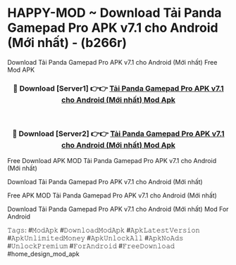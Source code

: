 # HAPPY-MOD ~ Download Tải Panda Gamepad Pro APK v7.1 cho Android (Mới nhất) - (b266r)
Download Tải Panda Gamepad Pro APK v7.1 cho Android (Mới nhất) Free Mod APK

<div align="center">
<h3>🔴 Download [Server1] 👉👉 <a href="https://apk-comot.site?title=Tải_Panda_Gamepad_Pro_APK_v7.1_cho_Android_(Mới_nhất)">Tải Panda Gamepad Pro APK v7.1 cho Android (Mới nhất) Mod Apk</a></h3><br>

<h3>🔴 Download [Server2] 👉👉 <a href="https://apk-comot.site?title=Tải_Panda_Gamepad_Pro_APK_v7.1_cho_Android_(Mới_nhất)">Tải Panda Gamepad Pro APK v7.1 cho Android (Mới nhất) Mod Apk</a></h3>
</div>


Free Download APK MOD Tải Panda Gamepad Pro APK v7.1 cho Android (Mới nhất)

Download Tải Panda Gamepad Pro APK v7.1 cho Android (Mới nhất) 

Free APK MOD Tải Panda Gamepad Pro APK v7.1 cho Android (Mới nhất) 

Download Tải Panda Gamepad Pro APK v7.1 cho Android (Mới nhất) Mod For Android

𝚃𝚊𝚐𝚜: #𝙼𝚘𝚍𝙰𝚙𝚔 #𝙳𝚘𝚠𝚗𝚕𝚘𝚊𝚍𝙼𝚘𝚍𝙰𝚙𝚔 #𝙰𝚙𝚔𝙻𝚊𝚝𝚎𝚜𝚝𝚅𝚎𝚛𝚜𝚒𝚘𝚗 #𝙰𝚙𝚔𝚄𝚗𝚕𝚒𝚖𝚒𝚝𝚎𝚍𝙼𝚘𝚗𝚎𝚢 #𝙰𝚙𝚔𝚄𝚗𝚕𝚘𝚌𝚔𝙰𝚕𝚕 #𝙰𝚙𝚔𝙽𝚘𝙰𝚍𝚜 #𝚄𝚗𝚕𝚘𝚌𝚔𝙿𝚛𝚎𝚖𝚒𝚞𝚖 #𝙵𝚘𝚛𝙰𝚗𝚍𝚛𝚘𝚒𝚍 #𝙵𝚛𝚎𝚎𝙳𝚘𝚠𝚗𝚕𝚘𝚊𝚍 #home_design_mod_apk